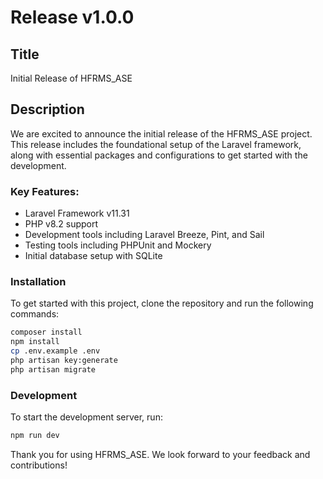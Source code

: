 # Release v1.0.0

## Title

Initial Release of HFRMS_ASE

## Description

We are excited to announce the initial release of the HFRMS_ASE project. This release includes the foundational setup of the Laravel framework, along with essential packages and configurations to get started with the development.

### Key Features:

-   Laravel Framework v11.31
-   PHP v8.2 support
-   Development tools including Laravel Breeze, Pint, and Sail
-   Testing tools including PHPUnit and Mockery
-   Initial database setup with SQLite

### Installation

To get started with this project, clone the repository and run the following commands:

```bash
composer install
npm install
cp .env.example .env
php artisan key:generate
php artisan migrate
```

### Development

To start the development server, run:

```bash
npm run dev
```

Thank you for using HFRMS_ASE. We look forward to your feedback and contributions!
